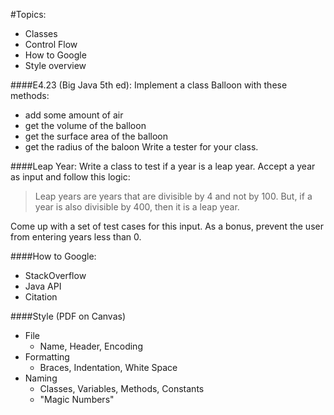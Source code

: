#Topics:
- Classes
- Control Flow
- How to Google
- Style overview

####E4.23 (Big Java 5th ed):
Implement a class Balloon with these methods:
- add some amount of air
- get the volume of the balloon
- get the surface area of the balloon
- get the radius of the baloon
Write a tester for your class.


####Leap Year:
Write a class to test if a year is a leap year. Accept a year as input and follow this logic:

> Leap years are years that are divisible by 4 and not by 100. 
> But, if a year is also divisible by 400, then it is a leap year.

Come up with a set of test cases for this input.
As a bonus, prevent the user from entering years less than 0.


####How to Google:
- StackOverflow
- Java API
- Citation

####Style (PDF on Canvas)
- File
	- Name, Header, Encoding
- Formatting
	- Braces, Indentation, White Space
- Naming
	- Classes, Variables, Methods, Constants
	- "Magic Numbers"